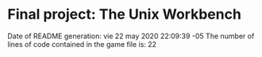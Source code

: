 # Final project: The Unix Workbench
Date of README generation:
vie 22 may 2020 22:09:39 -05
The number of lines of code contained in the game file is:
22
